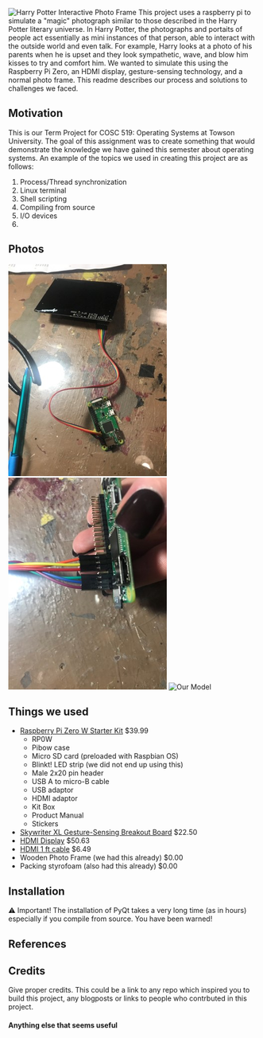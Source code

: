 ![Harry Potter Interactive Photo Frame](.github/header.png)
This project uses a raspberry pi to simulate a "magic" photograph similar to those described in the Harry Potter literary universe. In Harry Potter, the photographs and portaits of people act essentially as mini instances of that person, able to interact with the outside world and even talk. For example, Harry looks at a photo of his parents when he is upset and they look sympathetic, wave, and blow him kisses to try and comfort him. We wanted to simulate this using the Raspberry Pi Zero, an HDMI display, gesture-sensing technology, and a normal photo frame. This readme describes our process and solutions to challenges we faced.

## Motivation
This is our Term Project for COSC 519: Operating Systems at Towson University. The goal of this assignment was to create something that would demonstrate the knowledge we have gained this semester about operating systems. An example of the topics we used in creating this project are as follows:
1. Process/Thread synchronization
2. Linux terminal
3. Shell scripting
4. Compiling from source
5. I/O devices
6. 

## Photos
![In Progress 1](https://github.com/KatzenKitty/COSC_519_Term_Project/blob/master/InProgress.jpg)
![In Progress 2](https://github.com/KatzenKitty/COSC_519_Term_Project/blob/master/InProgress2.jpg)
![Our Model](https://github.com/KatzenKitty/COSC_519_Term_Project/blob/master/Gifs/8bad_fetch.gif)

## Things we used
- [Raspberry Pi Zero W Starter Kit](http://www.microcenter.com/product/488620/Pi_Zero_W_Starter_Kit) $39.99
  - RP0W
  - Pibow case
  - Micro SD card (preloaded with Raspbian OS)
  - Blinkt! LED strip (we did not end up using this)
  - Male 2x20 pin header
  - USB A to micro-B cable
  - USB adaptor
  - HDMI adaptor
  - Kit Box
  - Product Manual
  - Stickers
- [Skywriter XL Gesture-Sensing Breakout Board](https://shop.pimoroni.com/products/skywriter) $22.50
- [HDMI Display](https://shop.pimoroni.com/products/hdmi-8-inch-lcd-screen-kit-800-600) $50.63
- [HDMI 1 ft cable](https://www.amazon.com/gp/product/B00474YRE0/ref=oh_aui_detailpage_o01_s00?ie=UTF8&psc=1) $6.49
- Wooden Photo Frame (we had this already) $0.00
- Packing styrofoam (also had this already) $0.00

## Installation

⚠️ Important! The installation of PyQt takes a very long time (as in hours) especially if you compile from source. You have been warned!

## References


## Credits
Give proper credits. This could be a link to any repo which inspired you to build this project, any blogposts or links to people who contrbuted in this project. 

#### Anything else that seems useful


